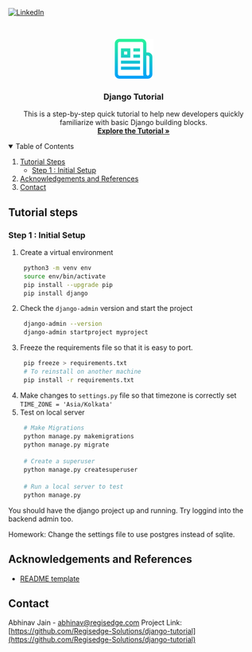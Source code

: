 <!-- PROJECT SHIELDS -->
<!--
*** I'm using markdown "reference style" links for readability.
*** Reference links are enclosed in brackets [ ] instead of parentheses ( ).
*** See the bottom of this document for the declaration of the reference variables
*** for contributors-url, forks-url, etc. This is an optional, concise syntax you may use.
*** https://www.markdownguide.org/basic-syntax/#reference-style-links
-->
[![LinkedIn][linkedin-shield]][linkedin-url]

<!-- PROJECT LOGO -->
<br />
<p align="center">
  <a href="https://github.com/Regisedge-Solutions/django-tutorial">
    <img src="images/logo.png" alt="Logo" width="80" height="80">
  </a>

  <h3 align="center">Django Tutorial</h3>

  <p align="center">
    This is a step-by-step quick tutorial to help new developers quickly familiarize with basic Django building blocks.  
    <br />
    <a href="https://github.com/Regisedge-Solutions/django-tutorial"><strong>Explore the Tutorial »</strong></a>
    <br />
  </p>
</p>

<!-- TABLE OF CONTENTS -->
<details open="open">
  <summary>Table of Contents</summary>
  <ol>
    <li>
      <a href="#tutorial-steps">Tutorial Steps</a>
      <ul>
        <li><a href="#step-1-:-initial-setup">Step 1 : Initial Setup</a></li>
      </ul>
    </li>
    <li><a href="#acknowledgements-and-references">Acknowledgements and References</a></li>
    <li><a href="#contact">Contact</a></li>
  </ol>
</details>


<!-- Tutorial Steps -->
## Tutorial steps 

<!-- STEP 1 -->
### Step 1 : Initial Setup

1. Create a virtual environment 
   ```sh
    python3 -m venv env
    source env/bin/activate
    pip install --upgrade pip
    pip install django
   ```
2. Check the `django-admin` version and start the project 
   ```sh
    django-admin --version
    django-admin startproject myproject
   ```
3. Freeze the requirements file so that it is easy to port. 
   ```sh
    pip freeze > requirements.txt 
    # To reinstall on another machine 
    pip install -r requirements.txt 
   ```    
4. Make changes to `settings.py` file so that timezone is correctly set 
    `TIME_ZONE = 'Asia/Kolkata'`
5. Test on local server
   ```sh
    # Make Migrations 
    python manage.py makemigrations 
    python manage.py migrate 

    # Create a superuser 
    python manage.py createsuperuser 

    # Run a local server to test 
    python manage.py  
   ```    

You should have the django project up and running. Try loggind into the backend admin too. 

Homework: Change the settings file to use postgres instead of sqlite.




<!-- REFERENCES -->
## Acknowledgements and References

* [README template](https://github.com/othneildrew/Best-README-Template)

<!-- CONTACT -->
## Contact

Abhinav Jain - abhinav@regisedge.com
Project Link: [https://github.com/Regisedge-Solutions/django-tutorial](https://github.com/Regisedge-Solutions/django-tutorial)


<!-- MARKDOWN LINKS & IMAGES -->
<!-- https://www.markdownguide.org/basic-syntax/#reference-style-links -->
[linkedin-shield]: https://img.shields.io/badge/-LinkedIn-black.svg?style=for-the-badge&logo=linkedin&colorB=555
[linkedin-url]: https://www.linkedin.com/in/jabhinav/
